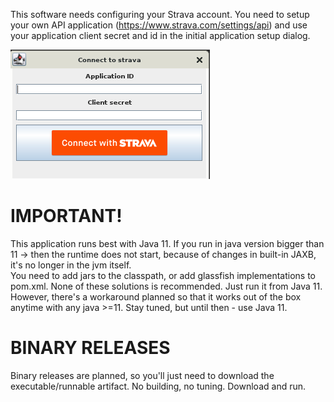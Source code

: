 This software needs configuring your Strava account. 
You need to setup your own API application (https://www.strava.com/settings/api) and use your application client secret and id in the initial application setup dialog.

![](src/main/resources/window2.png)

IMPORTANT!
=
This application runs best with Java 11. 
If you run in java version bigger than 11 -> then the runtime does not start, because of changes in built-in JAXB, it's no longer in the jvm itself.  
You need to add jars to the classpath, or add glassfish implementations to pom.xml. None of these solutions is recommended. Just run it from Java 11.
However, there's a workaround planned so that it works out of the box anytime with any java >=11. Stay tuned, but until then - use Java 11.

BINARY RELEASES
=
Binary releases are planned, so you'll just need to download the executable/runnable artifact. No building, no tuning. Download and run.
